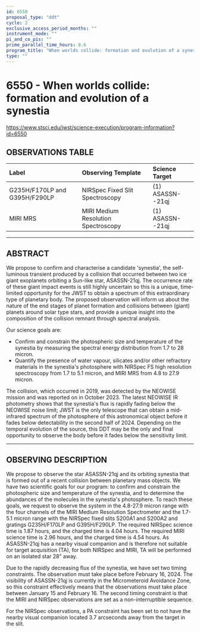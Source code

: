 ```yaml
---
id: 6550
proposal_type: "ddt"
cycle: 2
exclusive_access_period_months: ""
instrument_mode: ""
pi_and_co_pis: ""
prime_parallel_time_hours: 8.6
program_title: "When worlds collide: formation and evolution of a synestia"
type: ""
---
```

# 6550 - When worlds collide: formation and evolution of a synestia
https://www.stsci.edu/jwst/science-execution/program-information?id=6550
## OBSERVATIONS TABLE
| Label                        | Observing Template                | Science Target     |
| :--------------------------- | :-------------------------------- | :----------------- |
| G235H/F170LP and G395H/F290LP | NIRSpec Fixed Slit Spectroscopy   | (1) ASASSN--21qj   |
| MIRI MRS                     | MIRI Medium Resolution Spectroscopy | (1) ASASSN--21qj   |

---

## ABSTRACT

We propose to confirm and characterise a candidate 'synestia', the self-luminous transient produced by a collision that occurred between two ice giant exoplanets orbiting a Sun-like star, ASASSN-21qj. The occurrence rate of these giant impact events is still highly uncertain so this is a unique, time-limited opportunity for the JWST to obtain a spectrum of this extraordinary type of planetary body. The proposed observation will inform us about the nature of the end stages of planet formation and collisions between (giant) planets around solar type stars, and provide a unique insight into the composition of the collision remnant through spectral analysis.

Our science goals are:
*   Confirm and constrain the photospheric size and temperature of the synestia by measuring the spectral energy distribution from 1.7 to 28 micron.
*   Quantify the presence of water vapour, silicates and/or other refractory materials in the synestia's photosphere with NIRSpec FS high resolution spectroscopy from 1.7 to 5.1 micron, and MIRI MRS from 4.8 to 27.9 micron.

The collision, which occurred in 2019, was detected by the NEOWISE mission and was reported on in October 2023. The latest NEOWISE IR photometry shows that the synestia's flux is rapidly fading below the NEOWISE noise limit; JWST is the only telescope that can obtain a mid-infrared spectrum of the photosphere of this astronomical object before it fades below detectability in the second half of 2024. Depending on the temporal evolution of the source, this DDT may be the only and final opportunity to observe the body before it fades below the sensitivity limit.

---

## OBSERVING DESCRIPTION

We propose to observe the star ASASSN-21qj and its orbiting synestia that is formed out of a recent collision between planetary mass objects. We have two scientific goals for our program: to confirm and constrain the photospheric size and temperature of the synestia, and to determine the abundances of the molecules in the synestia's photosphere. To reach these goals, we request to observe the system in the 4.8-27.9 micron range with the four channels of the MIRI Medium Resolution Spectrometer and the 1.7-5.1 micron range with the NIRSpec fixed slits S200A1 and S200A2 and gratings G235H/F170LP and G395H/F290LP. The required NIRSpec science time is 1.87 hours, and the charged time is 4.04 hours. The required MIRI science time is 2.96 hours, and the charged time is 4.54 hours. As ASASSN-21qj has a nearby visual companion and is therefore not suitable for target acquisition (TA), for both NIRSpec and MIRI, TA will be performed on an isolated star 28” away.

Due to the rapidly decreasing flux of the synestia, we have set two timing constraints. The observation must take place before February 16, 2024. The visibility of ASASSN-21qj is currently in the Micrometeroid Avoidance Zone, so this constraint effectively means that the observations must take place between January 15 and February 16. The second timing constraint is that the MIRI and NIRSpec observations are set as a non-interruptible sequence.

For the NIRSpec observations, a PA constraint has been set to not have the nearby visual companion located 3.7 arcseconds away from the target in the slit.